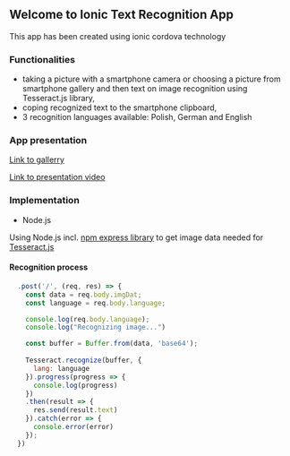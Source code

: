 ## Welcome to Ionic Text Recognition App

This app has been created using ionic cordova technology

### Functionalities

- taking a picture with a smartphone camera or choosing a picture from smartphone gallery and then text on image recognition using Tesseract.js library,
- coping recognized text to the smartphone clipboard,
- 3 recognition languages available: Polish, German and English

### App presentation

[Link to gallerry](https://github.com/MateuszLempik/TesseractOcrIonic/tree/master/gallery)

[Link to presentation video](https://github.com/MateuszLempik/TesseractOcrIonic/blob/master/gallery/2019-11-13_10h27_00.mp4)

### Implementation

- Node.js

Using Node.js incl. [npm express library](https://www.npmjs.com/package/express) to get image data needed for [Tesseract.js](https://tesseract.projectnaptha.com/)

#### Recognition process

```js
  .post('/', (req, res) => {
    const data = req.body.imgDat;
    const language = req.body.language;

    console.log(req.body.language);
    console.log("Recognizing image...")

    const buffer = Buffer.from(data, 'base64');
    
    Tesseract.recognize(buffer, {
      lang: language
    }).progress(progress => {
      console.log(progress)
    })
    .then(result => {
      res.send(result.text)
    }).catch(error => {
      console.error(error)
    });
  })
```

